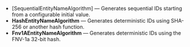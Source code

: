 - [SequentialEntityNameAlgorithm] — Generates sequential IDs starting from a configurable initial value.
- **HashEntityNameAlgorithm** — Generates deterministic IDs using SHA-256 or another hash function.
- **Fnv1AEntityNameAlgorithm** — Generates deterministic IDs using the FNV-1a 32-bit hash.
